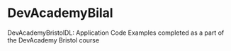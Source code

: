 # DevAcademyBilal
DevAcademyBristolDL: 
Application Code  Examples completed as a part of the DevAcademy Bristol course
